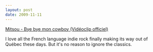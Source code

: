 ```yaml
---
layout: post
date: 2009-11-11
---  
```


[Mitsou - Bye bye mon cowboy (Vidéoclip officiel)](https://www.youtube.com/watch?v=do_6YzvWqF8)

I love all the French language indie rock finally making its way out of Québec these days. But it's no reason to ignore the classics.
